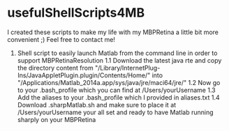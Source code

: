 # usefulShellScripts4MB

I created these scripts to make my life with my MBPRetina a little bit more convenient ;) Feel free to contact me! 


1. Shell script to easily launch Matlab from the command line in order to support MBPRetinaResolution 
  1.1 Download the latest java rte and copy the directory content from "/Library/InternetPlug-Ins/JavaAppletPlugin.plugin/Contents/Home/"
      into
      "/Applications/Matlab_2014a.app/sys/java/jre/maci64/jre/"
  1.2 Now go to your .bash_profile which you can find at /Users/yourUsername
  1.3 Add the aliases to your .bash_profile which I provided in aliases.txt
  1.4 Download .sharpMatlab.sh and make sure to place it at /Users/yourUsername your all set and ready to have Matlab running sharply on your MBPRetina 

